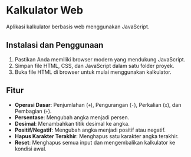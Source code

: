 # Kalkulator Web

Aplikasi kalkulator berbasis web menggunakan JavaScript.

## Instalasi dan Penggunaan
1. Pastikan Anda memiliki browser modern yang mendukung JavaScript.
2. Simpan file HTML, CSS, dan JavaScript dalam satu folder proyek.
3. Buka file HTML di browser untuk mulai menggunakan kalkulator.

## Fitur
- **Operasi Dasar**: Penjumlahan (`+`), Pengurangan (`-`), Perkalian (`x`), dan Pembagian (`÷`).
- **Persentase**: Mengubah angka menjadi persen.
- **Desimal**: Menambahkan titik desimal ke angka.
- **Positif/Negatif**: Mengubah angka menjadi positif atau negatif.
- **Hapus Karakter Terakhir**: Menghapus satu karakter angka terakhir.
- **Reset**: Menghapus semua input dan mengembalikan kalkulator ke kondisi awal.
